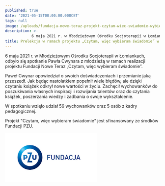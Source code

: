 ```yaml
---
published: true
date: '2021-05-15T00:00:00.000CET'
tags: null
image: /uploads/fundacja-nowe-teraz-projekt-czytam-wiec-swiadomie-wybieram-mos-lomianki.jpg
description: >-
            6 maja 2021 r. w Młodzieżowym Ośrodku Socjoterapii w Łomiankach, odbyło się spotkanie Pawła Cwynara z młodzieżą w ramach realizacji projektu Fundacji Nowe Teraz „Czytam, więc wybieram świadomie”. 
title: Prelekcja w ramach projektu „Czytam, więc wybieram świadomie” w Młodzieżowym Ośrodku Socjoterapii w Łomiankach
---
```


6 maja 2021 r. w Młodzieżowym Ośrodku Socjoterapii w Łomiankach, odbyło się spotkanie Pawła Cwynara z młodzieżą w ramach realizacji projektu Fundacji Nowe Teraz „Czytam, więc wybieram świadomie”.

Paweł Cwynar opowiedział o swoich doświadczeniach i przemianie jaką przeszedł. Jak będąc nastolatkiem popełnił wiele błędów, ale dzięki czytaniu książek odkrył nowe wartości w życiu. Zachęcił wychowanków do poszukiwania własnych inspiracji i rozwijania talentów oraz do czytania książek, poszerzania wiedzy i zadbania o swoje wykształcenie.

W spotkaniu wzięło udział 56 wychowanków oraz 5 osób z kadry pedagogicznej.

Projekt "Czytam, więc wybieram świadomie" jest sfinansowany ze środków Fundacji PZU.

![Logo Fundacja PZU](/assets/img/logo-fundacja-pzu-poziom.jpg)


